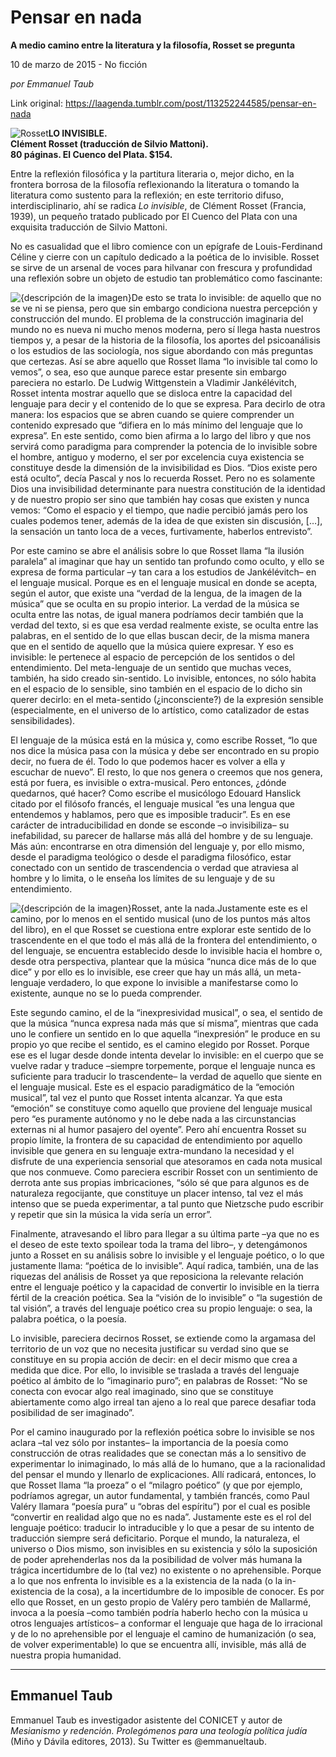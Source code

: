 # Pensar en nada

**A medio camino entre la literatura y la filosofía, Rosset se pregunta**

10 de marzo de 2015 - No ficción

_por Emmanuel Taub_

Link original: https://laagenda.tumblr.com/post/113252244585/pensar-en-nada

![Rosset](https://64.media.tumblr.com/94ff7ee43f3332b219b4e36ee508b549/tumblr_inline_pk0l9wVvXy1t6q87u_500.png)**LO INVISIBLE.  
Clément Rosset (traducción de Silvio Mattoni).  
80 páginas. El Cuenco del Plata. $154.**

Entre la reflexión filosófica y la partitura literaria o, mejor dicho, en la frontera borrosa de la filosofía reflexionando la literatura o tomando la literatura como sustento para la reflexión; en este territorio difuso, interdisciplinario, ahí se radica *Lo invisible*, de Clément Rosset (Francia, 1939), un pequeño tratado publicado por El Cuenco del Plata con una exquisita traducción de Silvio Mattoni. 

No es casualidad que el libro comience con un epígrafe de Louis-Ferdinand Céline y cierre con un capítulo dedicado a la poética de lo invisible. Rosset se sirve de un arsenal de voces para hilvanar con frescura y profundidad una reflexión sobre un objeto de estudio tan problemático como fascinante: 

![{descripción de la imagen}](https://64.media.tumblr.com/9b615e7e4c37baddd89fdc461671f86b/tumblr_inline_pk0l9xoiOU1t6q87u_250.jpg)De esto se trata lo invisible: de aquello que no se ve ni se piensa, pero que sin embargo condiciona nuestra percepción y construcción del mundo. El problema de la construcción imaginaria del mundo no es nueva ni mucho menos moderna, pero sí llega hasta nuestros tiempos y, a pesar de la historia de la filosofía, los aportes del psicoanálisis o los estudios de las sociología, nos sigue abordando con más preguntas que certezas. Así se abre aquello que Rosset llama “lo invisible tal como lo vemos”, o sea, eso que aunque parece estar presente sin embargo pareciera no estarlo. De Ludwig Wittgenstein a Vladimir Jankélévitch, Rosset intenta mostrar aquello que se disloca entre la capacidad del lenguaje para decir y el contenido de lo que se expresa. Para decirlo de otra manera: los espacios que se abren cuando se quiere comprender un contenido expresado que “difiera en lo más mínimo del lenguaje que lo expresa”. En este sentido, como bien afirma a lo largo del libro y que nos servirá como paradigma para comprender la potencia de lo invisible sobre el hombre, antiguo y moderno, el ser por excelencia cuya existencia se constituye desde la dimensión de la invisibilidad es Dios. “Dios existe pero está oculto”, decía Pascal y nos lo recuerda Rosset. Pero no es solamente Dios una invisibilidad determinante para nuestra constitución de la identidad y de nuestro propio ser sino que también hay cosas que existen y nunca vemos: “Como el espacio y el tiempo, que nadie percibió jamás pero los cuales podemos tener, además de la idea de que existen sin discusión, […], la sensación un tanto loca de a veces, furtivamente, haberlos entrevisto”.

Por este camino se abre el análisis sobre lo que Rosset llama “la ilusión paralela” al imaginar que hay un sentido tan profundo como oculto, y ello se expresa de forma particular –y tan cara a los estudios de Jankélévitch– en el lenguaje musical. Porque es en el lenguaje musical en donde se acepta, según el autor, que existe una “verdad de la lengua, de la imagen de la música” que se oculta en su propio interior. La verdad de la música se oculta entre las notas, de igual manera podríamos decir también que la verdad del texto, si es que esa verdad realmente existe, se oculta entre las palabras, en el sentido de lo que ellas buscan decir, de la misma manera que en el sentido de aquello que la música quiere expresar. Y eso es invisible: le pertenece al espacio de percepción de los sentidos o del entendimiento. Del meta-lenguaje de un sentido que muchas veces, también, ha sido creado sin-sentido. Lo invisible, entonces, no sólo habita en el espacio de lo sensible, sino también en el espacio de lo dicho sin querer decirlo: en el meta-sentido (¿inconsciente?) de la expresión sensible (especialmente, en el universo de lo artístico, como catalizador de estas sensibilidades).

El lenguaje de la música está en la música y, como escribe Rosset, “lo que nos dice la música pasa con la música y debe ser encontrado en su propio decir, no fuera de él. Todo lo que podemos hacer es volver a ella y escuchar de nuevo”. El resto, lo que nos genera o creemos que nos genera, está por fuera, es invisible o extra-musical. Pero entonces, ¿dónde quedarnos, qué hacer? Como escribe el musicólogo Edouard Hanslick citado por el filósofo francés, el lenguaje musical “es una lengua que entendemos y hablamos, pero que es imposible traducir”. Es en ese carácter de intraducibilidad en donde se esconde –o invisibiliza– su inefabilidad, su parecer de hallarse más allá del hombre y de su lenguaje. Más aún: encontrarse en otra dimensión del lenguaje y, por ello mismo, desde el paradigma teológico o desde el paradigma filosófico, estar conectado con un sentido de trascendencia o verdad que atraviesa al hombre y lo limita, o le enseña los límites de su lenguaje y de su entendimiento.

![{descripción de la imagen}](https://64.media.tumblr.com/94ff7ee43f3332b219b4e36ee508b549/tumblr_inline_pk0l9wVvXy1t6q87u_500.png)Rosset, ante la nada.Justamente este es el camino, por lo menos en el sentido musical (uno de los puntos más altos del libro), en el que Rosset se cuestiona entre explorar este sentido de lo trascendente en el que todo el más allá de la frontera del entendimiento, o del lenguaje, se encuentra establecido desde lo invisible hacia el hombre o, desde otra perspectiva, plantear que la música “nunca dice más de lo que dice” y por ello es lo invisible, ese creer que hay un más allá, un meta-lenguaje verdadero, lo que expone lo invisible a manifestarse como lo existente, aunque no se lo pueda comprender. 

Este segundo camino, el de la “inexpresividad musical”, o sea, el sentido de que la música “nunca expresa nada más que sí misma”, mientras que cada uno le confiere un sentido en lo que aquella “inexpresión” le produce en su propio yo que recibe el sentido, es el camino elegido por Rosset. Porque ese es el lugar desde donde intenta develar lo invisible: en el cuerpo que se vuelve radar y traduce –siempre torpemente, porque el lenguaje nunca es suficiente para traducir lo trascendente– la verdad de aquello que siente en el lenguaje musical. Este es el espacio paradigmático de la “emoción musical”, tal vez el punto que Rosset intenta alcanzar. Ya que esta “emoción” se constituye como aquello que proviene del lenguaje musical pero “es puramente autónomo y no le debe nada a las circunstancias externas ni al humor pasajero del oyente”. Pero ahí encuentra Rosset su propio límite, la frontera de su capacidad de entendimiento por aquello invisible que genera en su lenguaje extra-mundano la necesidad y el disfrute de una experiencia sensorial que atesoramos en cada nota musical que nos conmueve. Como pareciera escribir Rosset con un sentimiento de derrota ante sus propias imbricaciones, “sólo sé que para algunos es de naturaleza regocijante, que constituye un placer intenso, tal vez el más intenso que se pueda experimentar, a tal punto que Nietzsche pudo escribir y repetir que sin la música la vida sería un error”.

Finalmente, atravesando el libro para llegar a su última parte –ya que no es el deseo de este texto spoilear toda la trama del libro–, y detengámonos junto a Rosset en su análisis sobre lo invisible y el lenguaje poético, o lo que justamente llama: “poética de lo invisible”. Aquí radica, también, una de las riquezas del análisis de Rosset ya que reposiciona la relevante relación entre el lenguaje poético y la capacidad de convertir lo invisible en la tierra fértil de la creación poética. Sea la “visión de lo invisible” o “la sugestión de tal visión”, a través del lenguaje poético crea su propio lenguaje: o sea, la palabra poética, o la poesía.

Lo invisible, pareciera decirnos Rosset, se extiende como la argamasa del territorio de un voz que no necesita justificar su verdad sino que se constituye en su propia acción de decir: en el decir mismo que crea a medida que dice. Por ello, lo invisible se traslada a través del lenguaje poético al ámbito de lo “imaginario puro”; en palabras de Rosset: “No se conecta con evocar algo real imaginado, sino que se constituye abiertamente como algo irreal tan ajeno a lo real que parece desafiar toda posibilidad de ser imaginado”. 

Por el camino inaugurado por la reflexión poética sobre lo invisible se nos aclara –tal vez sólo por instantes– la importancia de la poesía como construcción de otras realidades que se conectan más a lo sensitivo de experimentar lo inimaginado, lo más allá de lo humano, que a la racionalidad del pensar el mundo y llenarlo de explicaciones. Allí radicará, entonces, lo que Rosset llama “la proeza” o el “milagro poético” (y que por ejemplo, podríamos agregar, un autor fundamental, y también francés, como Paul Valéry llamara “poesía pura” u “obras del espíritu”) por el cual es posible “convertir en realidad algo que no es nada”. Justamente este es el rol del lenguaje poético: traducir lo intraducible y lo que a pesar de su intento de traducción siempre será deficitario. Porque el mundo, la naturaleza, el universo o Dios mismo, son invisibles en su existencia y sólo la suposición de poder aprehenderlas nos da la posibilidad de volver más humana la trágica incertidumbre de lo (tal vez) no existente o no aprehensible. Porque a lo que nos enfrenta lo invisible es a la existencia de la nada (o la in-existencia de la cosa), a la incertidumbre de lo imposible de conocer. Es por ello que Rosset, en un gesto propio de Valéry pero también de Mallarmé, invoca a la poesía –como también podría haberlo hecho con la música u otros lenguajes artísticos– a conformar el lenguaje que haga de lo irracional y de lo no aprehensible por el lenguaje el camino de humanización (o sea, de volver experimentable) lo que se encuentra allí, invisible, más allá de nuestra propia humanidad.



---

Emmanuel Taub
-------------

Emmanuel Taub es investigador asistente del CONICET y autor de *Mesianismo y redención. Prolegómenos para una teología política judía* (Miño y Dávila editores, 2013). Su Twitter es @emmanueltaub.

